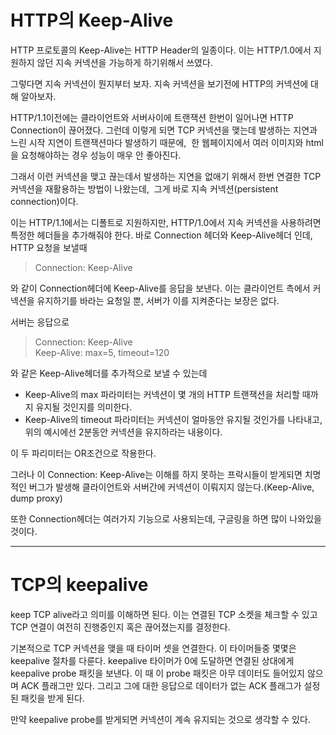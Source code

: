 HTTP의 Keep-Alive
====

HTTP 프로토콜의 Keep-Alive는 HTTP Header의 일종이다.
이는 HTTP/1.0에서 지원하지 않던 지속 커넥션을 가능하게 하기위해서 쓰였다.

그렇다면 지속 커넥션이 뭔지부터 보자. 지속 커넥션을 보기전에 HTTP의 커넥션에 대해 알아보자.

HTTP/1.1이전에는 클라이언트와 서버사이에 트랜잭션 한번이 일어나면 HTTP Connection이 끊어졌다.
그런데 이렇게 되면 TCP 커넥션을 맺는데 발생하는 지연과 느린 시작 지연이 트랜잭션마다 발생하기 때문에, 
한 웹페이지에서 여러 이미지와 html을 요청해야하는 경우 성능이 매우 안 좋아진다.

그래서 이런 커넥션을 맺고 끊는데서 발생하는 지연을 없애기 위해서 한번 연결한 TCP 커넥션을 재활용하는 방법이 나왔는데, 
그게 바로 지속 커넥션(persistent connection)이다.

이는 HTTP/1.1에서는 디폴트로 지원하지만, HTTP/1.0에서 지속 커넥션을 사용하려면 특정한 헤더들을 추가해줘야 한다.
바로 Connection 헤더와 Keep-Alive헤더 인데, 
HTTP 요청을 보낼때 

> Connection: Keep-Alive

와 같이 Connection헤더에 Keep-Alive를 응답을 보낸다.
이는 클라이언트 측에서 커넥션을 유지하기를 바라는 요청일 뿐, 서버가 이를 지켜준다는 보장은 없다.

서버는 응답으로 

> Connection: Keep-Alive  
> Keep-Alive: max=5, timeout=120  

와 같은 Keep-Alive헤더를 추가적으로 보낼 수 있는데 
* Keep-Alive의 max 파라미터는 커넥션이 몇 개의 HTTP 트랜잭션을 처리할 때까지 유지될 것인지를 의미한다.  
* Keep-Alive의 timeout 파라미터는 커넥션이 얼마동안 유지될 것인가를 나타내고, 위의 예시에선 2분동안 커넥션을 유지하라는 내용이다.  

이 두 파리미터는 OR조건으로 작용한다.

그러나 이 Connection: Keep-Alive는 이해를 하지 못하는 프락시들이 받게되면 치명적인 버그가 발생해 클라이언트와 서버간에 커넥션이 이뤄지지 않는다.(Keep-Alive, dump proxy)

또한 Connection헤더는 여러가지 기능으로 사용되는데, 구글링을 하면 많이 나와있을 것이다.

----

TCP의 keepalive
====

keep TCP alive라고 의미를 이해하면 된다. 이는 연결된 TCP 소켓을 체크할 수 있고 TCP 연결이 여전히 진행중인지 혹은 끊어졌는지를 결정한다.

기본적으로 TCP 커넥션을 맺을 때 타이머 셋을 연결한다. 이 타이머들중 몇몇은 keepalive 절차를 다룬다.
keepalive 타이머가 0에 도달하면 연결된 상대에게 keepalive probe 패킷을 보낸다. 이 때 이 probe 패킷은 아무 데이터도 들어있지 않으며 ACK 플래그만 있다.
그리고 그에 대한 응답으로 데이터가 없는 ACK 플래그가 설정된 패킷을 받게 된다.

만약 keepalive probe를 받게되면 커넥션이 계속 유지되는 것으로 생각할 수 있다. 
